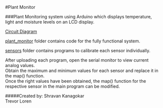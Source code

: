 
#Plant Monitor

###Plant Monitoring system using Arduino which displays temperature, light and moisture levels on an LCD display.

[Circuit Diagram](https://github.com/shrvn-k/PlantMonitor/blob/master/circuit_diagram.jpg)

[plant_monitor](https://github.com/shrvn-k/PlantMonitor/tree/master/plant_monitor) folder contains code for the fully functional system.

[sensors](https://github.com/shrvn-k/PlantMonitor/tree/master/sensors) folder contains programs to calibrate each sensor individually.

After uploading each program, open the serial monitor to view current analog values.  
Obtain the maximum and minimum values for each sensor and replace it in the map() function.  
Once the right values have been obtained, the map() function for the respective sensor in the main program can be modified.


#####Created by:
Shravan Kanagokar  
Trevor Loren
